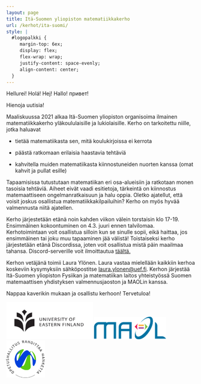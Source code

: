 ```yaml
---
layout: page
title: Itä-Suomen yliopiston matematiikkakerho
url: /kerhot/ita-suomi/
style: |
  #logopalkki {
     margin-top: 6ex;
     display: flex;
     flex-wrap: wrap;
     justify-content: space-evenly;
     align-content: center;
  }
---
```


Hellurei! <span lang="cs">Holá!</span> <span lang="sv">Hej!</span> <span lang="de">Hallo!</span> <span lang="ru">привет!</span>

Hienoja uutisia!

Maaliskuussa 2021 alkaa Itä-Suomen yliopiston organisoima ilmainen
matematiikkakerho yläkoululaisille ja lukiolaisille. Kerho on
tarkoitettu niille, jotka haluavat

-   tietää matematiikasta sen, mitä koulukirjoissa ei kerrota

-   päästä ratkomaan erilaisia haastavia tehtäviä

-   kahvitella muiden matematiikasta kiinnostuneiden nuorten kanssa
    (omat kahvit ja pullat esille)

Tapaamisissa tutustutaan matematiikan eri osa-alueisiin ja ratkotaan
monen tasoisia tehtäviä. Aiheet eivät vaadi esitietoja, tärkeintä on
kiinnostus matemaattiseen ongelmanratkaisuun ja halu oppia. Oletko
ajatellut, että voisit joskus osallistua matematiikkakilpailuihin? Kerho
on myös hyvää valmennusta niitä ajatellen.

Kerho järjestetään etänä noin kahden viikon välein torstaisin klo 17-19.
Ensimmäinen kokoontuminen on 4.3. juuri ennen talvilomaa.
Kerhotoimintaan voit osallistua silloin kun se sinulle sopii, eikä
haittaa, jos ensimmäinen tai joku muu tapaaminen jää välistä!
Toistaiseksi kerho järjestetään etänä Discordissa, joten voit osallistua
mistä päin maailmaa tahansa. Discord-serverille voit ilmoittautua
[täältä.](https://discord.gg/6Qt9C2EywM)

Kerhon vetäjänä toimii Laura Ylönen. Laura vastaa mielellään kaikkiin
kerhoa koskeviin kysymyksiin sähköpostitse <laura.ylonen@uef.fi>. Kerhon
järjestää Itä-Suomen yliopiston Fysiikan ja matematiikan laitos
yhteistyössä Suomen matemaattisen yhdistyksen valmennusjaoston ja MAOLin
kanssa.

Nappaa kaverikin mukaan ja osallistu kerhoon! Tervetuloa!

<div id="logopalkki">
<img src="uef.png" alt="Itä-Suomen Yliopisto" height="100"/>
<img src="/kerhot/abo/MAOL%20logo.svg" alt="MAOL" height="60"/>
<img src="/OPH_rahoittaa_rgb.png" alt="Opetushallitus rahoittaa hanketta" height="100"/>
</div>
